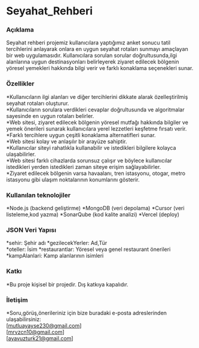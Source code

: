# Seyahat_Rehberi
### Açıklama
Seyahat rehberi projemiz kullanıcılara yaptığımız anket sonucu tatil tercihlerini anlayarak onlara en uygun seyahat rotaları sunmayı amaçlayan bir web uygulamasıdır. Kullanıcılara sorulan sorular doğrultusunda,ilgi alanlarına uygun destinasyonları belirleyerek ziyaret edilecek bölgenin yöresel yemekleri hakkında bilgi verir ve farklı konaklama seçenekleri sunar.  
### Özellikler
*Kullanıcıların ilgi alanları ve diğer tercihlerini dikkate alarak özelleştirilmiş seyahat rotaları oluşturur.  
*Kullanıcıların sorulara verdikleri cevaplar doğrultusunda ve algoritmalar sayesinde en uygun rotaları belirler.  
*Web sitesi, ziyaret edilecek  bölgenin yöresel mutfağı hakkında  bilgiler ve yemek önerileri sunarak kullanıcılara yerel lezzetleri keşfetme fırsatı verir.  
*Farklı tercihlere uygun çeşitli konaklama alternatifleri sunar.  
*Web sitesi kolay ve anlaşılır bir arayüze sahiptir.  
*Kullanıcılar siteyi rahatlıkla kullanabilir ve istedikleri bilgilere kolayca ulaşabilirler.  
*Web sitesi farklı cihazlarda sorunsuz çalışır ve böylece kullanıcılar istedikleri yerden istedikleri zaman siteye erişim sağlayabilirler.  
*Ziyaret edilecek bölgenin varsa havaalanı, tren istasyonu, otogar, metro istasyonu gibi ulaşım noktalarının konumlarını gösterir.  
### Kullanılan teknolojiler  
*Node.js (backend geliştirme)
*MongoDB (veri depolama)
*Cursor (veri listeleme,kod yazma)
*SonarQube (kod kalite analizi)
*Vercel (deploy)
### JSON Veri Yapısı 
*sehir: Şehir adı 
*gezilecekYerler: Ad,Tür  
*oteller: İsim
*restaurantlar: Yöresel veya genel restaurant önerileri  
*kampAlanlari: Kamp alanlarının isimleri
### Katkı  
*Bu proje kişisel bir projedir. Dış katkıya kapalıdır.  
### İletişim  
*Soru,görüş,önerileriniz için bize buradaki e-posta adreslerinden ulaşabilirsiniz:  
[mutluayayse230@gmail.com]  
[mrvzcn10@gmail.com]  
[ayavuzturk21@gmail.com]  

  
